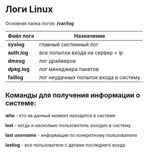 # Логи Linux

Основная папка логов: **/var/log**

Файл лога  |  Назначение
------ | ------
**syslog** | главный системный лог
**auth.log** | все попытки входа на сервер + ip
**dmesg** | лог драйверов
**dpkg.log** | лог менеджера пакетов
**faillog** | лог неудачных попыток входа в систему

## Команды для получения информации о системе:

**who** - кто на данный момент находится в системе

**last** - когда и насколько пользователь заходил в систему

**last** ***username***  - информация по конкретному пользователю

**lastlog** - все пользователи с датами последнего входа